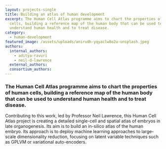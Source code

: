 ```yaml
---
layout: projects-single
title: Building an atlas of human development
excerpt: The Human Cell Atlas programme aims to chart the properties of human
  cells, building a reference map of the human body that can be used to
  understand human health and to treat disease.
category:
  - human-development
featured_image: /assets/uploads/anirudh-yqyaclw8o2u-unsplash.jpeg
authors:
  internal_authors:
    - aditya-ravuri
    - neil-d-lawrence
  external_authors:
  consortium_authors:
---
```

### The Human Cell Atlas programme aims to chart the properties of human cells, building a reference map of the human body that can be used to understand human health and to treat disease. 

Contributing to this work, led by Professor Neil Lawrence, this Human Cell Atlas project is creating a detailed single-cell and spatial atlas of embryos in late organogenesis. Its aim is to build an in-silico atlas of the human embryo. Its approach is to deploy machine learning approaches to large-scale dimensionality reduction, focusing on latent variable techniques such as GPLVM or variational auto-encoders.